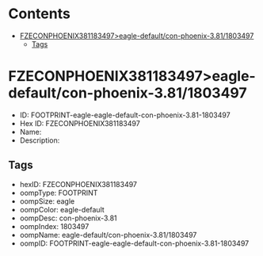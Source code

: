 



Contents
========

* [FZECONPHOENIX381183497>eagle-default/con-phoenix-3.81/1803497](#fzeconphoenix381183497eagle-defaultcon-phoenix-3811803497)
	* [Tags](#tags)

# FZECONPHOENIX381183497>eagle-default/con-phoenix-3.81/1803497

- ID: FOOTPRINT-eagle-eagle-default-con-phoenix-3.81-1803497
- Hex ID: FZECONPHOENIX381183497
- Name: 
- Description: 

## Tags

- hexID: FZECONPHOENIX381183497
- oompType: FOOTPRINT
- oompSize: eagle
- oompColor: eagle-default
- oompDesc: con-phoenix-3.81
- oompIndex: 1803497
- oompName: eagle-default/con-phoenix-3.81/1803497
- oompID: FOOTPRINT-eagle-eagle-default-con-phoenix-3.81-1803497
